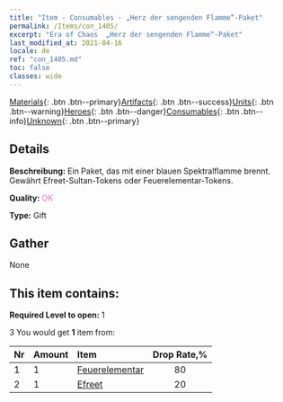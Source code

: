 ```yaml
---
title: "Item - Consumables - „Herz der sengenden Flamme“-Paket"
permalink: /Items/con_1405/
excerpt: "Era of Chaos  „Herz der sengenden Flamme“-Paket"
last_modified_at: 2021-04-16
locale: de
ref: "con_1405.md"
toc: false
classes: wide
---
```

 [Materials](/de/Items/){: .btn .btn--primary}[Artifacts](/de/Items/Artifacts/){: .btn .btn--success}[Units](/de/Items/Units/){: .btn .btn--warning}[Heroes](/de/Items/Heroes/){: .btn .btn--danger}[Consumables](/de/Items/Consumables/){: .btn .btn--info}[Unknown](/de/Items/Unknown/){: .btn .btn--primary}

## Details
 **Beschreibung:** Ein Paket, das mit einer blauen Spektralflamme brennt. Gewährt Efreet-Sultan-Tokens oder Feuerelementar-Tokens.

 **Quality:** <span style="color: #DA70D6">OK</span>

 **Type:** Gift

## Gather

  None

## This item contains:

 **Required Level to open:** 1

 3 You would get **1** item  from:

  | Nr | Amount |     Item    | Drop Rate,% |
  |:---|:-------|:------------|:---------:|
  | 1 | 1 | [Feuerelementar](/de/Items/unt_265/) | 80 | 
  | 2 | 1 | [Efreet](/de/Items/unt_231/) | 20 | 
